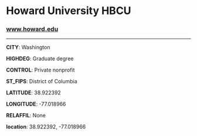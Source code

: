 # Howard University HBCU
### www.howard.edu
---
**CITY**: Washington

**HIGHDEG**: Graduate degree

**CONTROL**: Private nonprofit

**ST_FIPS**: District of Columbia

**LATITUDE**: 38.922392

**LONGITUDE**: -77.018966

**RELAFFIL**: None

**location**: 38.922392, -77.018966
